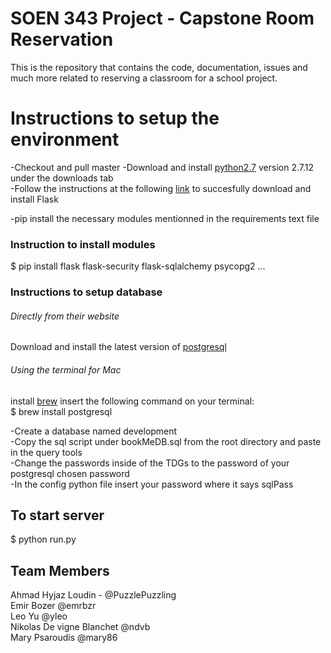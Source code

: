 # SOEN 343 Project - Capstone Room Reservation

This is the repository that contains the code, documentation, issues and much more related to reserving a classroom for a school project.
<br />

<h1>Instructions to setup the environment</h1>
-Checkout and pull master
-Download and install <a href="https://www.python.org/download/releases/2.7/">python2.7</a> version 2.7.12 under the downloads tab<br />
-Follow the instructions at the following <a href="http://flask.pocoo.org/docs/0.11/installation/">link</a> to succesfully download and install Flask</a><br/> 

-pip install the necessary modules mentionned in the requirements text file <br />
<h3>Instruction to install modules</h3>
$ pip install flask flask-security flask-sqlalchemy psycopg2 ... <br />

<h3>Instructions to setup database</h3>
<h6>Directly from their website</h6>
Download and install the latest version of <a href="https://www.postgresql.org/download/">postgresql</a><br />
<h6>Using the terminal for Mac</h6>
install <a href="http://brew.sh/">brew</a>
insert the following command on your terminal: <br />
$ brew install postgresql<br />

-Create a database named development <br />
-Copy the sql script under bookMeDB.sql from the root directory and paste in the query tools <br />
-Change the passwords inside of the TDGs to the password of your postgresql chosen password <br />
-In the config python file insert your password where it says sqlPass<br />

<h2>To start server</h2>
$ python run.py <br />

## Team Members

Ahmad Hyjaz Loudin - @PuzzlePuzzling<br />
Emir Bozer @emrbzr<br />
Leo Yu @yleo<br />
Nikolas De vigne Blanchet @ndvb <br />
Mary Psaroudis @mary86<br />
